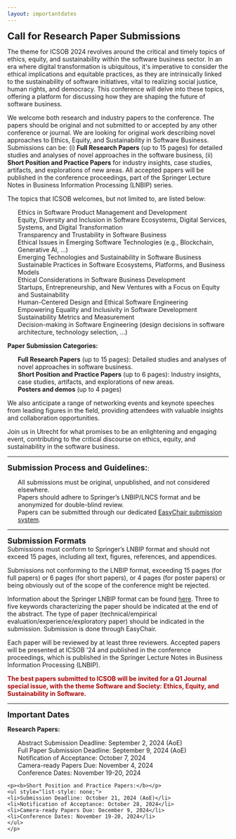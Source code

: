 ```yaml
---
layout: importantdates
---
```


<b style="font-size: 22px" id="CallForResearchPapers">Call for Research Paper Submissions</b>

The theme for ICSOB 2024 revolves around the critical and timely topics of ethics, equity, and sustainability within the software business sector. In an era where digital transformation is ubiquitous, it's imperative to consider the ethical implications and equitable practices, as they are intrinsically linked to the sustainability of software initiatives, vital to realizing social justice, human rights, and democracy. This conference will delve into these topics, offering a platform for discussing how they are shaping the future of software business.

We welcome both research and industry papers to the conference. The papers should be original and not submitted to or accepted by any other conference or journal. We are looking for original work describing novel approaches to Ethics, Equity, and Sustainability in Software Business. Submissions can be: (i) <b>Full Research Papers</b> (up to 15 pages) for detailed studies and analyses of novel approaches in the software business, (ii) <b>Short Position and Practice Papers</b> for industry insights, case studies, artifacts, and explorations of new areas. All accepted papers will be published in the conference proceedings, part of the Springer Lecture Notes in Business Information Processing (LNBIP) series. 

The topics that ICSOB welcomes, but not limited to, are listed below:

<ul style="list-style: none;">
            <li>Ethics in Software Product Management and Development</li>
            <li>Equity, Diversity and Inclusion in Software Ecosystems, Digital Services, Systems, and Digital Transformation</li>
            <li>Transparency and Trustability in Software Business</li>
            <li>Ethical Issues in Emerging Software Technologies (e.g., Blockchain, Generative AI, …)</li>
            <li>Emerging Technologies and Sustainability in Software Business</li>
            <li>Sustainable Practices in Software Ecosystems, Platforms, and Business Models</li>
            <li>Ethical Considerations in Software Business Development</li>
            <li>Startups, Entrepreneurship, and New Ventures with a Focus on Equity and Sustainability</li>
            <li>Human-Centered Design and Ethical Software Engineering</li>
            <li>Empowering Equality and Inclusivity in Software Development</li>
            <li>Sustainability Metrics and Measurement</li>
            <li>Decision-making in Software Engineering (design decisions in software architecture, technology selection, ...)</li>
        </ul>   

<b> Paper Submission Categories: </b>
  <ul style="list-style: none;">
      <li><b>Full Research Papers</b> (up to 15 pages): Detailed studies and analyses of novel approaches in software business.</li>
      <li><b>Short Position and Practice Papers</b> (up to 6 pages): Industry insights, case studies, artifacts, and explorations of new areas.
</li>
      <li><b>Posters and demos</b> (up to 4 pages)</li>
  </ul>  

We also anticipate a range of networking events and keynote speeches from leading figures in the field, providing attendees with valuable insights and collaboration opportunities.

Join us in Utrecht for what promises to be an enlightening and engaging event, contributing to the critical discourse on ethics, equity, and sustainability in the software business.

<hr>
<b style="font-size: 18px">Submission Process and Guidelines:</b>:
<ul style="list-style: none;">
            <li>All submissions must be original, unpublished, and not considered elsewhere.
</li>
            <li>Papers should adhere to Springer’s LNBIP/LNCS format and be anonymized for double-blind review.
</li>
            <li>Papers can be submitted through our dedicated <a href="https://easychair.org/conferences/?conf=icsob2024" target="_blank">EasyChair submission system</a>.
</li>
  </ul>


<hr>
<b style="font-size: 18px" id="SubmissionFormats">Submission Formats</b><br>
Submissions must conform to Springer’s LNBIP format and should not exceed 15 pages, including all text, figures, references, and appendices.

Submissions not conforming to the LNBIP format, exceeding 15 pages (for full papers) or 6 pages (for short papers), or 4 pages (for poster papers) or being obviously out of the scope of the conference might be rejected.

Information about the Springer LNBIP format can be found <a href="https://www.springer.com/gp/authors-editors/conference-proceedings/conference-proceedings-guidelines" target="_blank">here</a>. Three to five keywords characterizing the paper should be indicated at the end of the abstract. The type of paper (technical/empirical evaluation/experience/exploratory paper) should be indicated in the submission. Submission is done through EasyChair.

Each paper will be reviewed by at least three reviewers. Accepted papers will be presented at ICSOB ’24 and published in the conference proceedings, which is published in the Springer Lecture Notes in Business Information Processing (LNBIP).

<b><span style="color:#a90808;">The best papers submitted to ICSOB will be invited for a Q1 Journal special issue, with the theme Software and Society: Ethics, Equity, and Sustainability in Software.</span></b><br>

<hr>

<b style="font-size: 18px" id="ImportantDates">Important Dates</b><br>
<p class="lead">
    <p><b>Research Papers:</b>
    <ul style="list-style: none;">
  <li>Abstract Submission Deadline: September 2, 2024 (AoE) </li>
    <li>Full Paper Submission Deadline: September 9, 2024 (AoE)</li>
    <li>Notification of Acceptance: October 7, 2024</li>
    <li>Camera-ready Papers Due: November 4, 2024</li>
    <li>Conference Dates: November 19-20, 2024</li>
    </ul>
    
    <p><b>Short Position and Practice Papers:</b></p>
    <ul style="list-style: none;">
    <li>Submission Deadline: October 21, 2024 (AoE)</li>
    <li>Notification of Acceptance: October 28, 2024</li>
    <li>Camera-ready Papers Due: December 9, 2024</li>
    <li>Conference Dates: November 19-20, 2024</li>
    </ul>
    </p>

